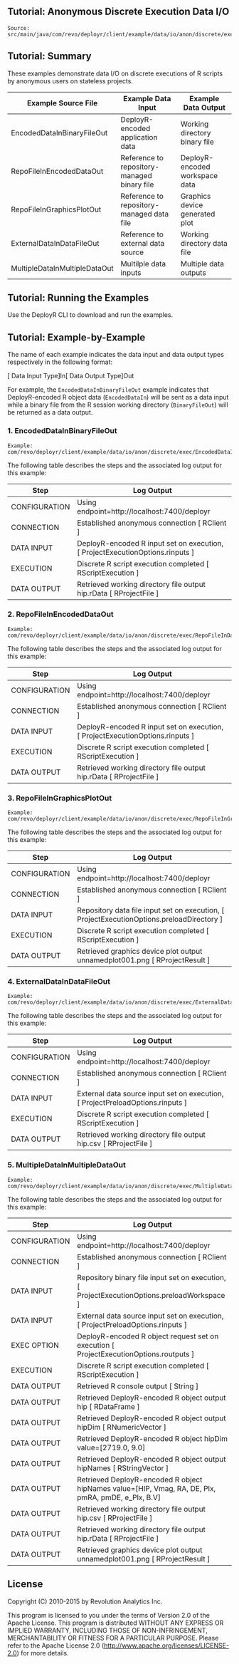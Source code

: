 ## Tutorial: Anonymous Discrete Execution Data I/O

```
Source: src/main/java/com/revo/deployr/client/example/data/io/anon/discrete/exec/*.java
```

## Tutorial: Summary

These examples demonstrate data I/O on discrete executions of R scripts by anonymous users on stateless projects.

| Example Source File | Example Data Input | Example Data Output |
| ------------------- | ------------------ | ------------------- |
| EncodedDataInBinaryFileOut | DeployR-encoded application data | Working directory binary file |
| RepoFileInEncodedDataOut | Reference to repository-managed binary file | DeployR-encoded workspace data |
| RepoFileInGraphicsPlotOut | Reference to repository-managed data file | Graphics device generated plot | 
| ExternalDataInDataFileOut | Reference to external data source | Working directory data file |
| MultipleDataInMultipleDataOut | Multilple data inputs | Multiple data outputs |


## Tutorial: Running the Examples

Use the DeployR CLI to download and run the examples.


## Tutorial: Example-by-Example

The name of each example indicates the data input and data output types respectively in the following format:

[ Data Input Type]In[ Data Output Type]Out

For example, the `EncodedDataInBinaryFileOut` example indicates that DeployR-encoded R object data (`EncodedDataIn`) will be sent as a data input while a binary file from the R session working directory (`BinaryFileOut`) will be returned as a data output.


### 1. EncodedDataInBinaryFileOut

```
Example: com/revo/deployr/client/example/data/io/anon/discrete/exec/EncodedDataInBinaryFileOut.java
```

The following table describes the steps and the associated log output for this example:

| Step          | Log Output                                   |
| --------------| ---------------------------------------------|
| CONFIGURATION | Using endpoint=http://localhost:7400/deployr |
| CONNECTION    | Established anonymous connection [ RClient ] |
| DATA INPUT    | DeployR-encoded R input set on execution, [ ProjectExecutionOptions.rinputs ]|
| EXECUTION     | Discrete R script execution completed [ RScriptExecution ] |
| DATA OUTPUT   | Retrieved working directory file output hip.rData [ RProjectFile ] |


### 2. RepoFileInEncodedDataOut

```
Example: com/revo/deployr/client/example/data/io/anon/discrete/exec/RepoFileInDataEncodedOut.java
```

The following table describes the steps and the associated log output for this example:

| Step           | Log Output                                   |
| -------------- | ---------------------------------------------|
| CONFIGURATION  | Using endpoint=http://localhost:7400/deployr |
|   CONNECTION   | Established anonymous connection [ RClient ] |
|   DATA INPUT   | DeployR-encoded R input set on execution, [ ProjectExecutionOptions.rinputs ] |
|   EXECUTION    | Discrete R script execution completed [ RScriptExecution ] |
|  DATA OUTPUT   | Retrieved working directory file output hip.rData [ RProjectFile ] |

### 3. RepoFileInGraphicsPlotOut

```
Example: com/revo/deployr/client/example/data/io/anon/discrete/exec/RepoFileInGraphicsPlotOut.java
```

The following table describes the steps and the associated log output for this example:

| Step           | Log Output                                   |
| -------------- | ---------------------------------------------|
| CONFIGURATION  | Using endpoint=http://localhost:7400/deployr |
|   CONNECTION   | Established anonymous connection [ RClient ] |
|   DATA INPUT   | Repository data file input set on execution, [ ProjectExecutionOptions.preloadDirectory ] |
|   EXECUTION    | Discrete R script execution completed [ RScriptExecution ] |
|  DATA OUTPUT   | Retrieved graphics device plot output unnamedplot001.png [ RProjectResult ] |


### 4. ExternalDataInDataFileOut

```
Example: com/revo/deployr/client/example/data/io/anon/discrete/exec/ExternalDataInDataFileOut.java
```

The following table describes the steps and the associated log output for this example:

| Step           | Log Output                                   |
| -------------- | ---------------------------------------------|
| CONFIGURATION  | Using endpoint=http://localhost:7400/deployr |
|   CONNECTION   | Established anonymous connection [ RClient ] |
|   DATA INPUT   | External data source input set on execution, [ ProjectPreloadOptions.rinputs ] |
|   EXECUTION    | Discrete R script execution completed [ RScriptExecution ] |
|  DATA OUTPUT   | Retrieved working directory file output hip.csv [ RProjectFile ] |


### 5. MultipleDataInMultipleDataOut

```
Example: com/revo/deployr/client/example/data/io/anon/discrete/exec/MultipleDataInMultipleDataOut.java
```

The following table describes the steps and the associated log output for this example:

| Step           | Log Output                                   |
| -------------- | ---------------------------------------------|
| CONFIGURATION  | Using endpoint=http://localhost:7400/deployr |
|   CONNECTION   | Established anonymous connection [ RClient ] |
|   DATA INPUT   | Repository binary file input set on execution, [ ProjectExecutionOptions.preloadWorkspace ] |
|   DATA INPUT   | External data source input set on execution, [ ProjectPreloadOptions.rinputs ] |
|  EXEC OPTION   | DeployR-encoded R object request set on execution [ ProjectExecutionOptions.routputs ] |
|   EXECUTION    | Discrete R script execution completed [ RScriptExecution ] |
|  DATA OUTPUT   | Retrieved R console output [ String ] |
|  DATA OUTPUT   | Retrieved DeployR-encoded R object output hip [ RDataFrame ] |
|  DATA OUTPUT   | Retrieved DeployR-encoded R object output hipDim [ RNumericVector ] |
|  DATA OUTPUT   | Retrieved DeployR-encoded R object hipDim value=[2719.0, 9.0] |
|  DATA OUTPUT   | Retrieved DeployR-encoded R object output hipNames [ RStringVector ] |
|  DATA OUTPUT   | Retrieved DeployR-encoded R object hipNames value=[HIP, Vmag, RA, DE, Plx, pmRA, pmDE, e_Plx, B.V] |
|  DATA OUTPUT   | Retrieved working directory file output hip.csv [ RProjectFile ] |
|  DATA OUTPUT   | Retrieved working directory file output hip.rData [ RProjectFile ] |
|  DATA OUTPUT   | Retrieved graphics device plot output unnamedplot001.png [ RProjectResult ] |






## License ##

Copyright (C) 2010-2015 by Revolution Analytics Inc.

This program is licensed to you under the terms of Version 2.0 of the
Apache License. This program is distributed WITHOUT
ANY EXPRESS OR IMPLIED WARRANTY, INCLUDING THOSE OF NON-INFRINGEMENT,
MERCHANTABILITY OR FITNESS FOR A PARTICULAR PURPOSE. Please refer to the
Apache License 2.0 (http://www.apache.org/licenses/LICENSE-2.0) for more 
details.
